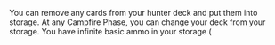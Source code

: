 You can remove any cards from your hunter deck and put them into storage. At any Campfire Phase, you can change your deck from your storage. You have infinite basic ammo in your storage (